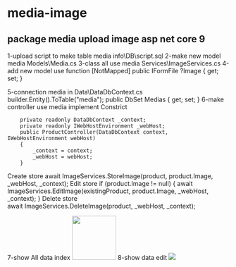 # media-image
package media upload image asp net core 9
---------------------------------------------------------------------

1-upload script to make table media info\DB\script.sql
2-make new model media  Models\Media.cs
3-class all use media Services\ImageServices.cs
4-add new model use function 
        [NotMapped]
        public IFormFile ?Image { get; set; }
        
5-connection media in  Data\DataDbContext.cs
       builder.Entity<Media>().ToTable("media");
       public DbSet<Media> Medias { get; set; }
6-make controller use media 
    implement  Constrict
    
        private readonly DataDbContext _context;
        private readonly IWebHostEnvironment _webHost;
        public ProductController(DataDbContext context, IWebHostEnvironment webHost)
        {
            _context = context;
            _webHost = webHost;
        }    
        
Create store
    await ImageServices.StoreImage(product, product.Image, _webHost, _context);
Edit store
    if (product.Image != null)
    {
        await ImageServices.EditImage(existingProduct, product.Image, _webHost, _context);
    }
Delete store    
    await ImageServices.DeleteImage(product, _webHost, _context);
    
7-show All data index 
 <img src="@ImageServices.GetImageUrl(item, (IWebHostEnvironment)Context.RequestServices.GetService(typeof(IWebHostEnvironment)))" width="100"/>
8-show data edit
<img src="@ImageServices.GetImageUrl(Model, (IWebHostEnvironment)Context.RequestServices.GetService(typeof(IWebHostEnvironment)))" />

